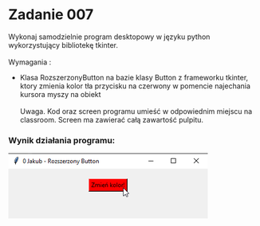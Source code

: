 # Zadanie 007

Wykonaj samodzielnie program desktopowy w języku python wykorzystujący bibliotekę tkinter. \
\
Wymagania :
* Klasa RozszerzonyButton na bazie klasy Button z frameworku tkinter, ktory zmienia kolor tła przycisku na czerwony w pomencie najechania kursora myszy na obiekt
\
\
Uwaga. Kod oraz screen programu umieść w odpowiednim miejscu na classroom. Screen ma zawierać całą zawartość pulpitu.

### Wynik działania programu:
![Wynik działania programu](../../resources/images/image007.png)




